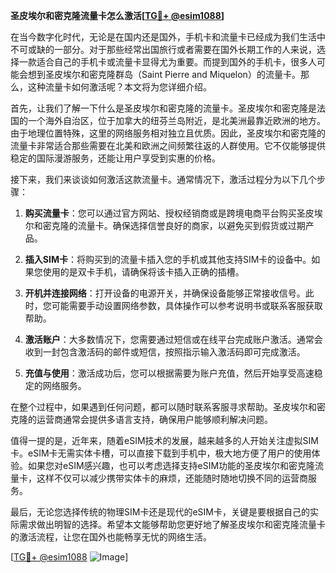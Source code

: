 **圣皮埃尔和密克隆流量卡怎么激活[[TG💪+ @esim1088](https://t.me/s/esim1088)]**

在当今数字化时代，无论是在国内还是国外，手机卡和流量卡已经成为我们生活中不可或缺的一部分。对于那些经常出国旅行或者需要在国外长期工作的人来说，选择一款适合自己的手机卡或流量卡显得尤为重要。而提到国外的手机卡，很多人可能会想到圣皮埃尔和密克隆群岛（Saint Pierre and Miquelon）的流量卡。那么，这种流量卡如何激活呢？本文将为您详细介绍。

首先，让我们了解一下什么是圣皮埃尔和密克隆的流量卡。圣皮埃尔和密克隆是法国的一个海外自治区，位于加拿大的纽芬兰岛附近，是北美洲最靠近欧洲的地方。由于地理位置特殊，这里的网络服务相对独立且优质。因此，圣皮埃尔和密克隆的流量卡非常适合那些需要在北美和欧洲之间频繁往返的人群使用。它不仅能够提供稳定的国际漫游服务，还能让用户享受到实惠的价格。

接下来，我们来谈谈如何激活这款流量卡。通常情况下，激活过程分为以下几个步骤：

1. **购买流量卡**：您可以通过官方网站、授权经销商或是跨境电商平台购买圣皮埃尔和密克隆的流量卡。确保选择信誉良好的商家，以避免买到假货或过期产品。

2. **插入SIM卡**：将购买到的流量卡插入您的手机或其他支持SIM卡的设备中。如果您使用的是双卡手机，请确保将该卡插入正确的插槽。

3. **开机并连接网络**：打开设备的电源开关，并确保设备能够正常接收信号。此时，您可能需要手动设置网络参数，具体操作可以参考说明书或联系客服获取帮助。

4. **激活账户**：大多数情况下，您需要通过短信或在线平台完成账户激活。通常会收到一封包含激活码的邮件或短信，按照指示输入激活码即可完成激活。

5. **充值与使用**：激活成功后，您可以根据需要为账户充值，然后开始享受高速稳定的网络服务。

在整个过程中，如果遇到任何问题，都可以随时联系客服寻求帮助。圣皮埃尔和密克隆的运营商通常会提供多语言支持，确保用户能够顺利解决问题。

值得一提的是，近年来，随着eSIM技术的发展，越来越多的人开始关注虚拟SIM卡。eSIM卡无需实体卡槽，可以直接下载到手机中，极大地方便了用户的使用体验。如果您对eSIM感兴趣，也可以考虑选择支持eSIM功能的圣皮埃尔和密克隆流量卡，这样不仅可以减少携带实体卡的麻烦，还能随时随地切换不同的运营商服务。

最后，无论您选择传统的物理SIM卡还是现代的eSIM卡，关键是要根据自己的实际需求做出明智的选择。希望本文能够帮助您更好地了解圣皮埃尔和密克隆流量卡的激活流程，让您在国外也能畅享无忧的网络生活。

[[TG💪+ @esim1088](https://t.me/s/esim1088) ![Image](https://i.postimg.cc/4NQfJmqS/Snipaste-2025-05-13-00-14-12.png)]